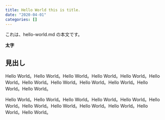 ```yaml
---
title: Hello World this is title.
date: "2020-04-01"
categories: []
---
```


これは、hello-world.md の本文です。

**太字**

## 見出し

Hello World。Hello World。Hello World。Hello World。Hello World。Hello World。Hello World。Hello World。Hello World。Hello World。Hello World。Hello World。

Hello World。Hello World。Hello World。Hello World。Hello World。Hello World。Hello World。Hello World。Hello World。Hello World。Hello World。Hello World。




